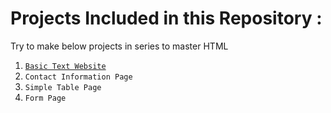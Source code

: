 <h1>Projects Included in this Repository :</h1>
<p>Try to make below projects in series to master HTML</p>
<ol>
  <li>
    <code><a href="Basic Text Website:" target="_blank">Basic Text Website<a></code>
  </li>
  <li>
    <code>Contact Information Page</code>
  </li>
  <li>
    <code>Simple Table Page</code>
  </li>
  <li>
    <code>Form Page</code>
  </li>
</ol>
